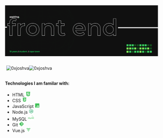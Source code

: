 ![Design and Development](https://github.com/0xjoshva/0xjoshva/blob/main/banner.png?raw=true)
<div style=" display:flex; flex-direction:row; width:100%;">
<p>&nbsp;<img src="https://github-readme-stats.vercel.app/api?username=0xjoshva&show_icons=true&theme=dark&bg_color=101010&hide_border=true&locale=en" alt="0xjoshva" /></p>
<p><img src="https://github-readme-stats.vercel.app/api/top-langs?username=0xjoshva&show_icons=true&theme=dark&bg_color=101010&hide_border=true&locale=en&layout=compact" alt="0xjoshva"/></p>
</div>


#### Technologies I am familar with:
 - HTML <a><img style="width:16px; height:16px;" src="https://github.com/0xjoshva/0xjoshva/blob/main/html.png?raw=true"></a>
 - CSS <a><img style="width:16px; height:16px;" src="https://github.com/0xjoshva/0xjoshva/blob/main/css.png?raw=true"></a>
 - JavaScript <a><img style="width:16px; height:16px;" src="https://github.com/0xjoshva/0xjoshva/blob/main/javas.png?raw=true"></a>
 - Node.js <img src="https://github.com/0xjoshva/0xjoshva/blob/main/node.png?raw=true" width="16px;" height="16px;">
 - MySQL <img src="https://github.com/0xjoshva/0xjoshva/blob/main/sql.png?raw=true" width="20px;" height="20px;">
 - Git <a><img style="width:16px; height:16px;" src="https://github.com/0xjoshva/0xjoshva/blob/main/git.png?raw=true"></a>
 - Vue.js <img src="https://github.com/0xjoshva/0xjoshva/blob/main/vue.png?raw=true" width="16px;" height="16px;">




